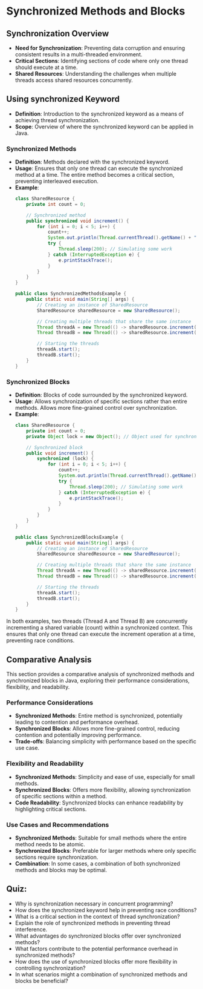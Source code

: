 # Synchronized Methods and Blocks


## Synchronization Overview
* **Need for Synchronization**: Preventing data corruption and ensuring consistent results in a multi-threaded environment.
* **Critical Sections**: Identifying sections of code where only one thread should execute at a time.
* **Shared Resources**: Understanding the challenges when multiple threads access shared resources concurrently.

## Using synchronized Keyword
* **Definition**: Introduction to the synchronized keyword as a means of achieving thread synchronization.
* **Scope**: Overview of where the synchronized keyword can be applied in Java.

### Synchronized Methods
* **Definition**: Methods declared with the synchronized keyword.
* **Usage**: Ensures that only one thread can execute the synchronized method at a time. The entire method becomes a critical section, preventing interleaved execution.
* **Example**:
  ```java
  class SharedResource {
      private int count = 0;
  
      // Synchronized method
      public synchronized void increment() {
          for (int i = 0; i < 5; i++) {
              count++;
              System.out.println(Thread.currentThread().getName() + " - Count: " + count);
              try {
                  Thread.sleep(200); // Simulating some work
              } catch (InterruptedException e) {
                  e.printStackTrace();
              }
          }
      }
  }
  
  public class SynchronizedMethodsExample {
      public static void main(String[] args) {
          // Creating an instance of SharedResource
          SharedResource sharedResource = new SharedResource();
  
          // Creating multiple threads that share the same instance
          Thread threadA = new Thread(() -> sharedResource.increment(), "Thread A");
          Thread threadB = new Thread(() -> sharedResource.increment(), "Thread B");
  
          // Starting the threads
          threadA.start();
          threadB.start();
      }
  }

  ```
### Synchronized Blocks
* **Definition**: Blocks of code surrounded by the synchronized keyword.
* **Usage**: Allows synchronization of specific sections rather than entire methods. Allows more fine-grained control over synchronization.
* **Example**:
  ```java
  class SharedResource {
      private int count = 0;
      private Object lock = new Object(); // Object used for synchronization
  
      // Synchronized block
      public void increment() {
          synchronized (lock) {
              for (int i = 0; i < 5; i++) {
                  count++;
                  System.out.println(Thread.currentThread().getName() + " - Count: " + count);
                  try {
                      Thread.sleep(200); // Simulating some work
                  } catch (InterruptedException e) {
                      e.printStackTrace();
                  }
              }
          }
      }
  }
  
  public class SynchronizedBlocksExample {
      public static void main(String[] args) {
          // Creating an instance of SharedResource
          SharedResource sharedResource = new SharedResource();
  
          // Creating multiple threads that share the same instance
          Thread threadA = new Thread(() -> sharedResource.increment(), "Thread A");
          Thread threadB = new Thread(() -> sharedResource.increment(), "Thread B");
  
          // Starting the threads
          threadA.start();
          threadB.start();
      }
  }

  ```

In both examples, two threads (Thread A and Thread B) are concurrently incrementing a shared variable (count) within a synchronized context. This ensures that only one thread can execute the increment operation at a time, preventing race conditions.

## Comparative Analysis
This section provides a comparative analysis of synchronized methods and synchronized blocks in Java, exploring their performance considerations, flexibility, and readability.

### Performance Considerations
* **Synchronized Methods**: Entire method is synchronized, potentially leading to contention and performance overhead.
* **Synchronized Blocks**: Allows more fine-grained control, reducing contention and potentially improving performance.
* **Trade-offs**: Balancing simplicity with performance based on the specific use case.

### Flexibility and Readability
* **Synchronized Methods**: Simplicity and ease of use, especially for small methods.
* **Synchronized Blocks**: Offers more flexibility, allowing synchronization of specific sections within a method.
* **Code Readability**: Synchronized blocks can enhance readability by highlighting critical sections.

### Use Cases and Recommendations
* **Synchronized Methods**: Suitable for small methods where the entire method needs to be atomic.
* **Synchronized Blocks**: Preferable for larger methods where only specific sections require synchronization.
* **Combination**: In some cases, a combination of both synchronized methods and blocks may be optimal.

## Quiz:
* Why is synchronization necessary in concurrent programming?
* How does the synchronized keyword help in preventing race conditions?
* What is a critical section in the context of thread synchronization?
* Explain the role of synchronized methods in preventing thread interference.
* What advantages do synchronized blocks offer over synchronized methods?
* What factors contribute to the potential performance overhead in synchronized methods?
* How does the use of synchronized blocks offer more flexibility in controlling synchronization?
* In what scenarios might a combination of synchronized methods and blocks be beneficial?
